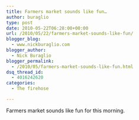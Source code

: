 ```yaml
---
title: Farmers market sounds like fun…
author: buraglio
type: post
date: 2010-05-22T06:28:00+00:00
url: /2010/05/22/farmers-market-sounds-like-fun/
blogger_blog:
  - www.nickburaglio.com
blogger_author:
  - Nick Buraglio
blogger_permalink:
  - /2010/05/farmers-market-sounds-like-fun.html
dsq_thread_id:
  - 4016242620
categories:
  - The firehose

---
```

Farmers market sounds like fun for this morning.